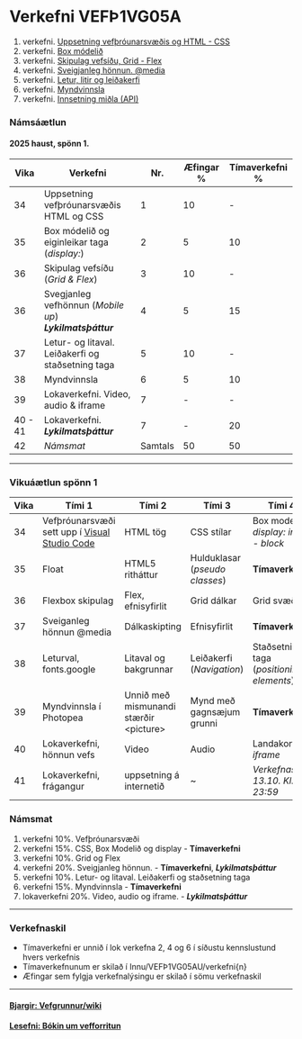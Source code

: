 # Verkefni VEFÞ1VG05A

1. verkefni. [Uppsetning vefþróunarsvæðis og HTML - CSS](Verkefni-1/)
1. verkefni. [Box módelið](Verkefni-2/) 
1. verkefni. [Skipulag vefsíðu, Grid - Flex](Verkefni-3/) 
1. verkefni. [Sveigjanleg hönnun. @media](Verkefni-4/) 
1. verkefni. [Letur, litir og leiðakerfi](Verkefni-5/README.md) 
1. verkefni. [Myndvinnsla](Verkefni-6/)
1. verkefni. [Innsetning miðla (API)](Verkefni-7/README.md) 

### Námsáætlun

#### 2025 haust, spönn 1. 

| Vika  | Verkefni  | Nr. | Æfingar % | Tímaverkefni % |
|---|---|---|---|---|
| 34 | Uppsetning vefþróunarsvæðis <br> HTML og CSS | 1  | 10 | - |
| 35 | Box módelið og eiginleikar taga (_display:_) | 2 | 5 | 10 |
| 36 | Skipulag vefsíðu (_Grid & Flex_) | 3  | 10 | - |
| 36 | Svegjanleg vefhönnun (_Mobile up_)<br> _**Lykilmatsþáttur**_ | 4  | 5 | 15 |
| 37 | Letur- og litaval.<br> Leiðakerfi og staðsetning taga | 5  | 10 | - | 
| 38 | Myndvinnsla | 6 | 5 | 10 |
| 39 | Lokaverkefni. Video, audio & iframe |  7 | - | - |
| 40 - 41 | Lokaverkefni. _**Lykilmatsþáttur**_ | 7 | - | 20 |
| 42 | _Námsmat_ | Samtals | 50 | 50 |

---

### Vikuáætlun spönn 1

| Vika | Tími 1  | Tími 2 | Tími 3 | Tími 4 | 
| --- | --- | --- | --- | --- | 
| 34 | Vefþróunarsvæði sett upp í [Visual Studio Code](https://code.visualstudio.com/) | HTML tög |  CSS stílar  | Box modelið, _display: inline - block_ | 
| 35 | Float | HTML5 ritháttur  | Hulduklasar (_pseudo classes_) | **Tímaverkefni** | 
| 36 | Flexbox skipulag | Flex,  efnisyfirlit | Grid dálkar | Grid svæði |   
| 37 | Sveiganleg hönnun  @media | Dálkaskipting | Efnisyfirlit | **Tímaverkefni** | 
| 38 | Leturval, fonts.google  | Litaval og bakgrunnar | Leiðakerfi (_Navigation_) | Staðsetning taga <br> (_positioning elements_) | 
| 39 | Myndvinnsla í Photopea | Unnið með mismunandi stærðir &lt;picture> | Mynd með gagnsæjum grunni  | **Tímaverkefni** |        
| 40 | Lokaverkefni, hönnun vefs | Video | Audio | Landakort í _iframe_ |
| 41 | Lokaverkefni, frágangur | uppsetning á internetið | ~ | _Verkefnaskil 13.10. Kl. 23:59_ |
 
### Námsmat

1. verkefni 10%.  Vefþróunarsvæði
1. verkefni 15%. CSS, Box Modelið og display - **Tímaverkefni**
1. verkefni 10%. Grid og Flex
1. verkefni 20%. Sveigjanleg hönnun. -  **Tímaverkefni**, _**Lykilmatsþáttur**_
1. verkefni 10%. Letur- og litaval. Leiðakerfi og staðsetning taga
1. verkefni 15%. Myndvinnsla  - **Tímaverkefni**
1. lokaverkefni 20%. Video, audio og iframe. -  _**Lykilmatsþáttur**_

---

### Verkefnaskil 

-  Tímaverkefni er unnið í lok verkefna 2, 4 og 6 í síðustu kennslustund hvers verkefnis
-  Tímaverkefnunum er skilað í Innu/VEFÞ1VG05AU/verkefni{n}
-  Æfingar sem fylgja verkefnalýsingu er skilað í sömu verkefnaskil 

---

#### [Bjargir: Vefgrunnur/wiki](https://github.com/vefgrunnur/25V_verkefni/wiki)

#### [Lesefni: Bókin um vef­forritun](https://bok.vefforritun.is/)
